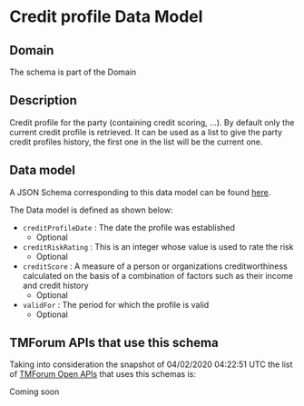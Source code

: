 # Credit profile Data Model

## Domain

The  schema is part of the  Domain

## Description

Credit profile for the party (containing credit scoring, ...). By default only the current credit profile  is retrieved. It can be used as a list to give the party credit profiles history, the first one in the list will be the current one.

## Data model

A JSON Schema corresponding to this data model can be found
[here](https://github.com/tmforum-rand/schemas/blob/candidates/Customer/CreditProfile.schema.json).

The Data model is defined as shown below:
- `creditProfileDate` : The date the profile was established
  - Optional
- `creditRiskRating` : This is an integer whose value is used to rate the risk
  - Optional
- `creditScore` : A measure of a person or organizations creditworthiness calculated on the basis of a combination of factors such as their income and credit history
  - Optional
- `validFor` : The period for which the profile is valid
  - Optional




## TMForum APIs that use this schema

Taking into consideration the snapshot of 04/02/2020 04:22:51 UTC the list of [TMForum Open APIs](https://www.tmforum.org/open-apis/) that uses this schemas is:

Coming soon